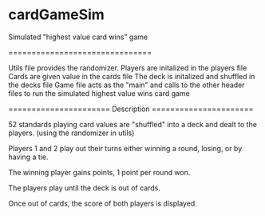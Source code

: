 # cardGameSim
Simulated "highest value card wins" game

===============================

Utils file provides the randomizer.
Players are initalized in the players file
Cards are given value in the cards file
The deck is initalized and shuffled in the decks file
Game file acts as the "main" and calls to the other header files to run the simulated highest value wins card game


====================== Description ======================

52 standards playing card values are "shuffled" into a deck and dealt to the players. (using the randomizer in utils)

Players 1 and 2 play out their turns either winning a round, losing, or by having a tie.

The winning player gains points, 1 point per round won.

The players play until the deck is out of cards.

Once out of cards, the score of both players is displayed.

